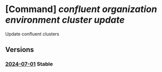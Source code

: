 # [Command] _confluent organization environment cluster update_

Update confluent clusters

## Versions

### [2024-07-01](/Resources/mgmt-plane/L3N1YnNjcmlwdGlvbnMve30vcmVzb3VyY2Vncm91cHMve30vcHJvdmlkZXJzL21pY3Jvc29mdC5jb25mbHVlbnQvb3JnYW5pemF0aW9ucy97fS9lbnZpcm9ubWVudHMve30vY2x1c3RlcnMve30=/2024-07-01.xml) **Stable**

<!-- mgmt-plane /subscriptions/{}/resourcegroups/{}/providers/microsoft.confluent/organizations/{}/environments/{}/clusters/{} 2024-07-01 -->
